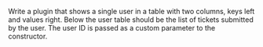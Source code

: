 Write a plugin that shows a single user in a table with two columns, keys left and values right.  Below the user table should be the list of tickets submitted by the user. The user ID is passed as a custom parameter to the constructor.
